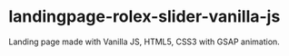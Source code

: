 # landingpage-rolex-slider-vanilla-js
Landing page made with Vanilla JS, HTML5, CSS3 with GSAP animation.
